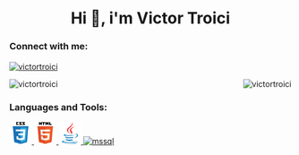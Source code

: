 <h1 align="center">Hi 👋, i'm Victor Troici</h1>

<h3 align="left">Connect with me:</h3>
<p align="left">
<a href="https://linkedin.com/in/victortroici" target="blank"><img align="center" src="https://raw.githubusercontent.com/rahuldkjain/github-profile-readme-generator/master/src/images/icons/Social/linked-in-alt.svg" alt="victortroici" height="30" width="40" /></a>
</p>



<p><img align="left" src="https://github-readme-stats.vercel.app/api/top-langs?username=victortroici&show_icons=true&locale=en&layout=compact" alt="victortroici" /></p>

<a>&nbsp;<img align="right" src="https://github-readme-stats.vercel.app/api?username=victortroici&show_icons=true&locale=en" alt="victortroici" /></a>

<h3 align="left">Languages and Tools:</h3>
<p align="left"> <a href="https://www.w3schools.com/css/" target="_blank" rel="noreferrer"> <img src="https://raw.githubusercontent.com/devicons/devicon/master/icons/css3/css3-original-wordmark.svg" alt="css3" width="40" height="40"/> </a> <a href="https://www.w3.org/html/" target="_blank" rel="noreferrer"> <img src="https://raw.githubusercontent.com/devicons/devicon/master/icons/html5/html5-original-wordmark.svg" alt="html5" width="40" height="40"/> </a> <a href="https://www.java.com" target="_blank" rel="noreferrer"> <img src="https://raw.githubusercontent.com/devicons/devicon/master/icons/java/java-original.svg" alt="java" width="40" height="40"/> </a> <a href="https://www.microsoft.com/en-us/sql-server" target="_blank" rel="noreferrer"> <img src="https://www.svgrepo.com/show/303229/microsoft-sql-server-logo.svg" alt="mssql" width="40" height="40"/> </a> </p>

